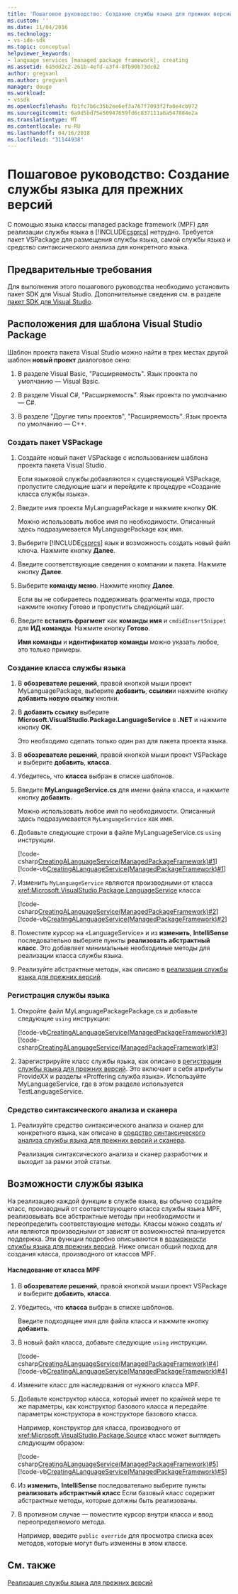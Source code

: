 ```yaml
---
title: 'Пошаговое руководство: Создание службы языка для прежних версий | Документы Microsoft'
ms.custom: ''
ms.date: 11/04/2016
ms.technology:
- vs-ide-sdk
ms.topic: conceptual
helpviewer_keywords:
- language services [managed package framework], creating
ms.assetid: 6a5dd2c2-261b-4efd-a3f4-8fb90b73dc82
author: gregvanl
ms.author: gregvanl
manager: douge
ms.workload:
- vssdk
ms.openlocfilehash: fb1fc7b6c35b2ee6ef3a767f7093f2fa0e4cb972
ms.sourcegitcommit: 6a9d5bd75e50947659fd6c837111a6a547884e2a
ms.translationtype: MT
ms.contentlocale: ru-RU
ms.lasthandoff: 04/16/2018
ms.locfileid: "31144938"
---
```

# <a name="walkthrough-creating-a-legacy-language-service"></a>Пошаговое руководство: Создание службы языка для прежних версий
С помощью языка классы managed package framework (MPF) для реализации службы языка в [!INCLUDE[csprcs](../../data-tools/includes/csprcs_md.md)] нетрудно. Требуется пакет VSPackage для размещения службы языка, самой службы языка и средство синтаксического анализа для конкретного языка.  
  
## <a name="prerequisites"></a>Предварительные требования  
 Для выполнения этого пошагового руководства необходимо установить пакет SDK для Visual Studio. Дополнительные сведения см. в разделе [пакет SDK для Visual Studio](../../extensibility/visual-studio-sdk.md).  
  
## <a name="locations-for-the-visual-studio-package-project-template"></a>Расположения для шаблона Visual Studio Package  
 Шаблон проекта пакета Visual Studio можно найти в трех местах другой шаблон **новый проект** диалоговое окно:  
  
1.  В разделе Visual Basic, "Расширяемость". Язык проекта по умолчанию — Visual Basic.  
  
2.  В разделе Visual C#, "Расширяемость". Язык проекта по умолчанию — C#.  
  
3.  В разделе "Другие типы проектов", "Расширяемость". Язык проекта по умолчанию — C++.  
  
### <a name="create-a-vspackage"></a>Создать пакет VSPackage  
  
1.  Создайте новый пакет VSPackage с использованием шаблона проекта пакета Visual Studio.  
  
     Если языковой службы добавляются к существующей VSPackage, пропустите следующие шаги и перейдите к процедуре «Создание класса службы языка».  
  
2.  Введите имя проекта MyLanguagePackage и нажмите кнопку **ОК**.  
  
     Можно использовать любое имя по необходимости. Описанный здесь подразумевается MyLanguagePackage как имя.  
  
3.  Выберите [!INCLUDE[csprcs](../../data-tools/includes/csprcs_md.md)] язык и возможность создать новый файл ключа. Нажмите кнопку **Далее**.  
  
4.  Введите соответствующие сведения о компании и пакета. Нажмите кнопку **Далее**.  
  
5.  Выберите **команду меню**. Нажмите кнопку **Далее**.  
  
     Если вы не собираетесь поддерживать фрагменты кода, просто нажмите кнопку Готово и пропустить следующий шаг.  
  
6.  Введите **вставить фрагмент** как **команды имя** и `cmdidInsertSnippet` для **ИД команды**. Нажмите кнопку **Готово**.  
  
     **Имя команды** и **идентификатор команды** можно указать любое, это только примеры.  
  
### <a name="create-the-language-service-class"></a>Создание класса службы языка  
  
1.  В **обозревателе решений**, правой кнопкой мыши проект MyLanguagePackage, выберите **добавить**, **ссылки**и нажмите кнопку **добавить новую ссылку** кнопки.  
  
2.  В **добавить ссылку** выберите **Microsoft.VisualStudio.Package.LanguageService** в **.NET** и нажмите кнопку **ОК**.  
  
     Это необходимо сделать только один раз для пакета проекта языка.  
  
3.  В **обозревателе решений**, правой кнопкой мыши проект VSPackage и выберите **добавить**, **класса**.  
  
4.  Убедитесь, что **класса** выбран в списке шаблонов.  
  
5.  Введите **MyLanguageService.cs** для имени файла класса, и нажмите кнопку **добавить**.  
  
     Можно использовать любое имя по необходимости. Описанный здесь подразумевается `MyLanguageService` как имя.  
  
6.  Добавьте следующие строки в файле MyLanguageService.cs `using` инструкции.  
  
     [!code-csharp[CreatingALanguageService(ManagedPackageFramework)#1](../../extensibility/internals/codesnippet/CSharp/walkthrough-creating-a-legacy-language-service_1.cs)]
     [!code-vb[CreatingALanguageService(ManagedPackageFramework)#1](../../extensibility/internals/codesnippet/VisualBasic/walkthrough-creating-a-legacy-language-service_1.vb)]  
  
7.  Изменить `MyLanguageService` являются производными от класса <xref:Microsoft.VisualStudio.Package.LanguageService> класса:  
  
     [!code-csharp[CreatingALanguageService(ManagedPackageFramework)#2](../../extensibility/internals/codesnippet/CSharp/walkthrough-creating-a-legacy-language-service_2.cs)]
     [!code-vb[CreatingALanguageService(ManagedPackageFramework)#2](../../extensibility/internals/codesnippet/VisualBasic/walkthrough-creating-a-legacy-language-service_2.vb)]  
  
8.  Поместите курсор на «LanguageService» и из **изменить**, **IntelliSense** последовательно выберите пункты **реализовать абстрактный класс**. Это добавляет минимальные необходимые методы для реализации класса службы языка.  
  
9. Реализуйте абстрактные методы, как описано в [реализации службы языка для прежних версий](../../extensibility/internals/implementing-a-legacy-language-service2.md).  
  
### <a name="register-the-language-service"></a>Регистрация службы языка  
  
1.  Откройте файл MyLanguagePackagePackage.cs и добавьте следующие `using` инструкции:  
  
     [!code-vb[CreatingALanguageService(ManagedPackageFramework)#3](../../extensibility/internals/codesnippet/VisualBasic/walkthrough-creating-a-legacy-language-service_3.vb)]
     [!code-csharp[CreatingALanguageService(ManagedPackageFramework)#3](../../extensibility/internals/codesnippet/CSharp/walkthrough-creating-a-legacy-language-service_3.cs)]  
  
2.  Зарегистрируйте класс службы языка, как описано в [регистрации службы языка для прежних версий](../../extensibility/internals/registering-a-legacy-language-service1.md). Это включает в себя атрибуты ProvideXX и разделы «Proffering служба языка». Используйте MyLanguageService, где в этом разделе используется TestLanguageService.  
  
### <a name="the-parser-and-scanner"></a>Средство синтаксического анализа и сканера  
  
1.  Реализуйте средство синтаксического анализа и сканер для конкретного языка, как описано в [средство синтаксического анализа службы языка для прежних версий и сканера](../../extensibility/internals/legacy-language-service-parser-and-scanner.md).  
  
     Реализация синтаксического анализа и сканер разработчик и выходит за рамки этой статьи.  
  
## <a name="language-service-features"></a>Возможности службы языка  
 На реализацию каждой функции в службе языка, вы обычно создайте класс, производный от соответствующего класса службы языка MPF, реализовывать все абстрактные методы при необходимости и переопределить соответствующие методы. Классы можно создать и/или являются производными от зависят от возможностей планируется поддержка. Эти функции подробно описываются в [возможности службы языка для прежних версий](../../extensibility/internals/legacy-language-service-features1.md). Ниже описан общий подход для создания класса, производного от классов MPF.  
  
#### <a name="deriving-from-an-mpf-class"></a>Наследование от класса MPF  
  
1.  В **обозревателе решений**, правой кнопкой мыши проект VSPackage и выберите **добавить**, **класса**.  
  
2.  Убедитесь, что **класса** выбран в списке шаблонов.  
  
     Введите подходящее имя для файла класса и нажмите кнопку **добавить**.  
  
3.  В новый файл класса, добавьте следующие `using` инструкции.  
  
     [!code-csharp[CreatingALanguageService(ManagedPackageFramework)#4](../../extensibility/internals/codesnippet/CSharp/walkthrough-creating-a-legacy-language-service_4.cs)]
     [!code-vb[CreatingALanguageService(ManagedPackageFramework)#4](../../extensibility/internals/codesnippet/VisualBasic/walkthrough-creating-a-legacy-language-service_4.vb)]  
  
4.  Измените класс для наследования от нужного класса MPF.  
  
5.  Добавьте конструктор класса, который имеет по крайней мере те же параметры, как конструктор базового класса и передайте параметры конструктора в конструкторе базового класса.  
  
     Например, конструктор для класса, производного от <xref:Microsoft.VisualStudio.Package.Source> класс может выглядеть следующим образом:  
  
     [!code-csharp[CreatingALanguageService(ManagedPackageFramework)#5](../../extensibility/internals/codesnippet/CSharp/walkthrough-creating-a-legacy-language-service_5.cs)]
     [!code-vb[CreatingALanguageService(ManagedPackageFramework)#5](../../extensibility/internals/codesnippet/VisualBasic/walkthrough-creating-a-legacy-language-service_5.vb)]  
  
6.  Из **изменить**, **IntelliSense** последовательно выберите пункты **реализовать абстрактный класс** Если базовый класс содержит абстрактные методы, которые должны быть реализованы.  
  
7.  В противном случае — поместите курсор внутри класса и ввод переопределяемого метода.  
  
     Например, введите `public override` для просмотра списка всех методов, которые могут быть изменены в этом классе.  
  
## <a name="see-also"></a>См. также  
 [Реализация службы языка для прежних версий](../../extensibility/internals/implementing-a-legacy-language-service1.md)